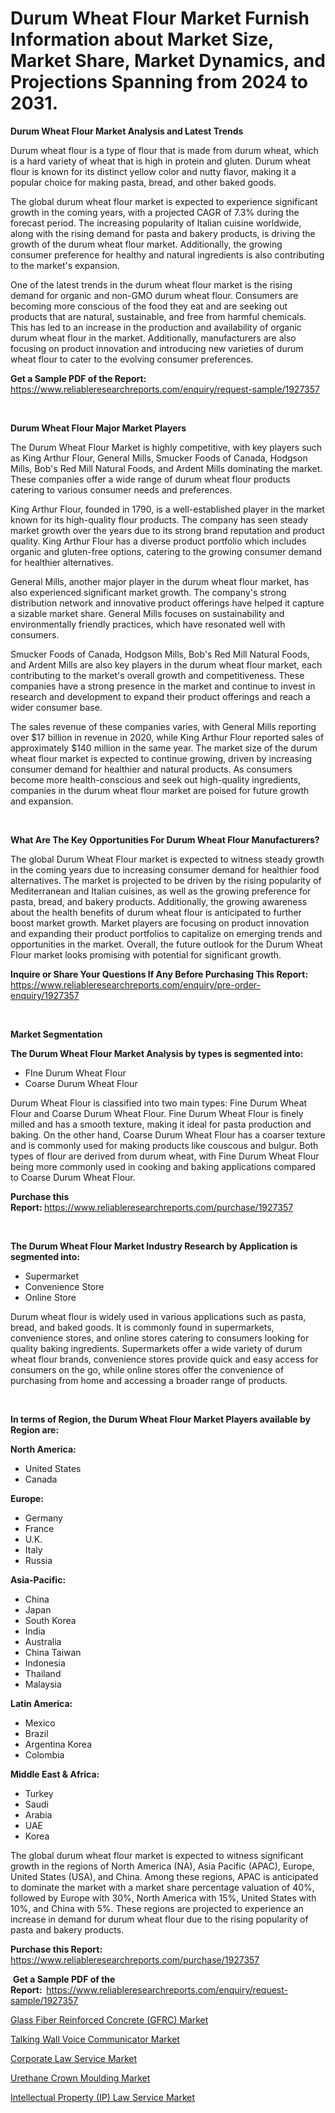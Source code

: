 <p><h1>Durum Wheat Flour Market Furnish Information about Market Size, Market Share, Market Dynamics, and Projections Spanning from 2024 to 2031.</h1></p><p><strong>Durum Wheat Flour Market Analysis and Latest Trends</strong></p>
<p><p>Durum wheat flour is a type of flour that is made from durum wheat, which is a hard variety of wheat that is high in protein and gluten. Durum wheat flour is known for its distinct yellow color and nutty flavor, making it a popular choice for making pasta, bread, and other baked goods.</p><p>The global durum wheat flour market is expected to experience significant growth in the coming years, with a projected CAGR of 7.3% during the forecast period. The increasing popularity of Italian cuisine worldwide, along with the rising demand for pasta and bakery products, is driving the growth of the durum wheat flour market. Additionally, the growing consumer preference for healthy and natural ingredients is also contributing to the market's expansion.</p><p>One of the latest trends in the durum wheat flour market is the rising demand for organic and non-GMO durum wheat flour. Consumers are becoming more conscious of the food they eat and are seeking out products that are natural, sustainable, and free from harmful chemicals. This has led to an increase in the production and availability of organic durum wheat flour in the market. Additionally, manufacturers are also focusing on product innovation and introducing new varieties of durum wheat flour to cater to the evolving consumer preferences.</p></p>
<p><strong>Get a Sample PDF of the Report:&nbsp;</strong> <a href="https://www.reliableresearchreports.com/enquiry/request-sample/1927357">https://www.reliableresearchreports.com/enquiry/request-sample/1927357</a></p>
<p>&nbsp;</p>
<p><strong>Durum Wheat Flour Major Market Players</strong></p>
<p><p>The Durum Wheat Flour Market is highly competitive, with key players such as King Arthur Flour, General Mills, Smucker Foods of Canada, Hodgson Mills, Bob's Red Mill Natural Foods, and Ardent Mills dominating the market. These companies offer a wide range of durum wheat flour products catering to various consumer needs and preferences.</p><p>King Arthur Flour, founded in 1790, is a well-established player in the market known for its high-quality flour products. The company has seen steady market growth over the years due to its strong brand reputation and product quality. King Arthur Flour has a diverse product portfolio which includes organic and gluten-free options, catering to the growing consumer demand for healthier alternatives.</p><p>General Mills, another major player in the durum wheat flour market, has also experienced significant market growth. The company's strong distribution network and innovative product offerings have helped it capture a sizable market share. General Mills focuses on sustainability and environmentally friendly practices, which have resonated well with consumers.</p><p>Smucker Foods of Canada, Hodgson Mills, Bob's Red Mill Natural Foods, and Ardent Mills are also key players in the durum wheat flour market, each contributing to the market's overall growth and competitiveness. These companies have a strong presence in the market and continue to invest in research and development to expand their product offerings and reach a wider consumer base.</p><p>The sales revenue of these companies varies, with General Mills reporting over $17 billion in revenue in 2020, while King Arthur Flour reported sales of approximately $140 million in the same year. The market size of the durum wheat flour market is expected to continue growing, driven by increasing consumer demand for healthier and natural products. As consumers become more health-conscious and seek out high-quality ingredients, companies in the durum wheat flour market are poised for future growth and expansion.</p></p>
<p>&nbsp;</p>
<p><strong>What Are The Key Opportunities For Durum Wheat Flour Manufacturers?</strong></p>
<p><p>The global Durum Wheat Flour market is expected to witness steady growth in the coming years due to increasing consumer demand for healthier food alternatives. The market is projected to be driven by the rising popularity of Mediterranean and Italian cuisines, as well as the growing preference for pasta, bread, and bakery products. Additionally, the growing awareness about the health benefits of durum wheat flour is anticipated to further boost market growth. Market players are focusing on product innovation and expanding their product portfolios to capitalize on emerging trends and opportunities in the market. Overall, the future outlook for the Durum Wheat Flour market looks promising with potential for significant growth.</p></p>
<p><strong>Inquire or Share Your Questions If Any Before Purchasing This Report:</strong> <a href="https://www.reliableresearchreports.com/enquiry/pre-order-enquiry/1927357">https://www.reliableresearchreports.com/enquiry/pre-order-enquiry/1927357</a></p>
<p>&nbsp;</p>
<p><strong>Market Segmentation</strong></p>
<p><strong>The Durum Wheat Flour Market Analysis by types is segmented into:</strong></p>
<p><ul><li>FIne Durum Wheat Flour</li><li>Coarse Durum Wheat Flour</li></ul></p>
<p><p>Durum Wheat Flour is classified into two main types: Fine Durum Wheat Flour and Coarse Durum Wheat Flour. Fine Durum Wheat Flour is finely milled and has a smooth texture, making it ideal for pasta production and baking. On the other hand, Coarse Durum Wheat Flour has a coarser texture and is commonly used for making products like couscous and bulgur. Both types of flour are derived from durum wheat, with Fine Durum Wheat Flour being more commonly used in cooking and baking applications compared to Coarse Durum Wheat Flour.</p></p>
<p><strong>Purchase this Report:&nbsp;</strong><a href="https://www.reliableresearchreports.com/purchase/1927357">https://www.reliableresearchreports.com/purchase/1927357</a></p>
<p>&nbsp;</p>
<p><strong>The Durum Wheat Flour Market Industry Research by Application is segmented into:</strong></p>
<p><ul><li>Supermarket</li><li>Convenience Store</li><li>Online Store</li></ul></p>
<p><p>Durum wheat flour is widely used in various applications such as pasta, bread, and baked goods. It is commonly found in supermarkets, convenience stores, and online stores catering to consumers looking for quality baking ingredients. Supermarkets offer a wide variety of durum wheat flour brands, convenience stores provide quick and easy access for consumers on the go, while online stores offer the convenience of purchasing from home and accessing a broader range of products.</p></p>
<p>&nbsp;</p>
<p><strong>In terms of Region, the Durum Wheat Flour Market Players available by Region are:</strong></p>
<p>
    <p> <strong> North America: </strong>
        <ul>
            <li>United States</li>
            <li>Canada</li>
        </ul>
        </p> 
    <p> <strong> Europe: </strong>
        <ul>
            <li>Germany</li>
            <li>France</li>
            <li>U.K.</li>
            <li>Italy</li>
            <li>Russia</li>
        </ul>
        </p> 
    <p> <strong> Asia-Pacific: </strong>
        <ul>
            <li>China</li>
            <li>Japan</li>
            <li>South Korea</li>
            <li>India</li>
            <li>Australia</li>
            <li>China Taiwan</li>
            <li>Indonesia</li>
            <li>Thailand</li>
            <li>Malaysia</li>
        </ul>
        </p> 
    <p> <strong> Latin America: </strong>
        <ul>
            <li>Mexico</li>
            <li>Brazil</li>
            <li>Argentina Korea</li>
            <li>Colombia</li>
        </ul>
        </p> 
    <p> <strong> Middle East & Africa: </strong>
        <ul>
            <li>Turkey</li>
            <li>Saudi</li>
            <li>Arabia</li>
            <li>UAE</li>
            <li>Korea</li>
        </ul>
    </p>
    </p>
<p><p>The global durum wheat flour market is expected to witness significant growth in the regions of North America (NA), Asia Pacific (APAC), Europe, United States (USA), and China. Among these regions, APAC is anticipated to dominate the market with a market share percentage valuation of 40%, followed by Europe with 30%, North America with 15%, United States with 10%, and China with 5%. These regions are projected to experience an increase in demand for durum wheat flour due to the rising popularity of pasta and bakery products.</p></p>
<p><strong>Purchase this Report: </strong><a href="https://www.reliableresearchreports.com/purchase/1927357">https://www.reliableresearchreports.com/purchase/1927357</a></p>
<p>&nbsp;<strong>Get a Sample PDF of the Report:&nbsp;&nbsp;</strong><a href="https://www.reliableresearchreports.com/enquiry/request-sample/1927357">https://www.reliableresearchreports.com/enquiry/request-sample/1927357</a></p>
<p><strong></strong></p>
<p><p><a href="https://simplistic-meeting-7ee.notion.site/Glass-Fiber-Reinforced-Concrete-GFRC-Market-Research-Report-Forecasted-for-Period-from-2024-203-808d9065de0a4af1b7b232fad8ff40d4">Glass Fiber Reinforced Concrete (GFRC) Market</a></p><p><a href="https://view.publitas.com/reportprime-1/talking-wall-voice-communicator-market-a-comprehensive-report-of-its-market-share-growth-trends-2024-2031/">Talking Wall Voice Communicator Market</a></p><p><a href="https://github.com/eeaveuhhh/Market-Research-Report-List-1/blob/main/corporate-law-service-market.md">Corporate Law Service Market</a></p><p><a href="https://view.publitas.com/reportprime-1/urethane-crown-moulding-market-size-growth-outlook-from-2024-to-2031-projecting-at-markets-trends-analysis-by-application-regional-outlook-and-revenue/">Urethane Crown Moulding Market</a></p><p><a href="https://github.com/brentleyjimmiealvaradoz4l1rea/Market-Research-Report-List-1/blob/main/intellectual-property-ip-law-service-market.md">Intellectual Property (IP) Law Service Market</a></p></p>